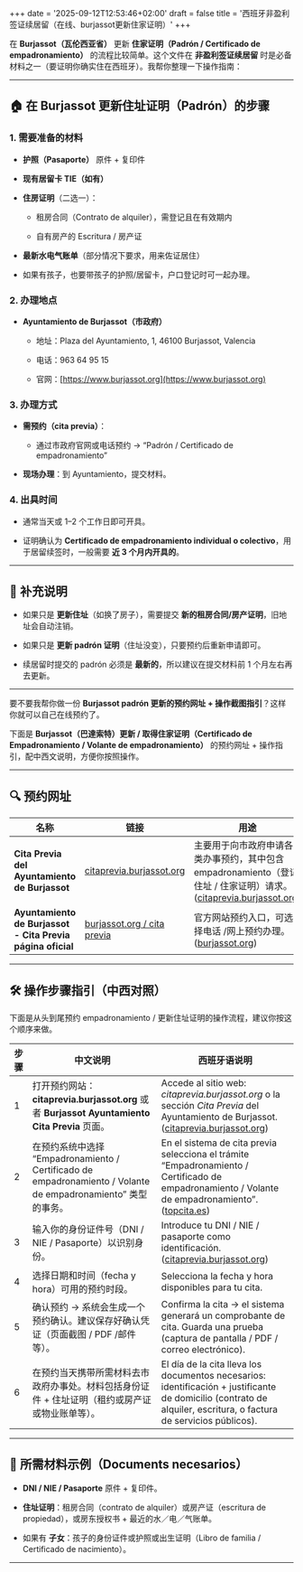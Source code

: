 +++
date = '2025-09-12T12:53:46+02:00'
draft = false
title = '西班牙非盈利签证续居留（在线、burjassot更新住家证明）'
+++

在 **Burjassot（瓦伦西亚省）** 更新 **住家证明（Padrón / Certificado de empadronamiento）** 的流程比较简单。这个文件在 **非盈利签证续居留** 时是必备材料之一（要证明你确实住在西班牙）。我帮你整理一下操作指南：

---

## 🏠 在 Burjassot 更新住址证明（Padrón）的步骤

### 1. 需要准备的材料

- **护照（Pasaporte）** 原件 + 复印件
    
- **现有居留卡 TIE（如有）**
    
- **住房证明**（二选一）：
    
    - 租房合同（Contrato de alquiler），需登记且在有效期内
        
    - 自有房产的 Escritura / 房产证
        
- **最新水电气账单**（部分情况下要求，用来佐证居住）
    
- 如果有孩子，也要带孩子的护照/居留卡，户口登记时可一起办理。
    

### 2. 办理地点

- **Ayuntamiento de Burjassot（市政府）**
    
    - 地址：Plaza del Ayuntamiento, 1, 46100 Burjassot, Valencia
        
    - 电话：963 64 95 15
        
    - 官网：[https://www.burjassot.org](https://www.burjassot.org)
        

### 3. 办理方式

- **需预约（cita previa）**：
    
    - 通过市政府官网或电话预约 → “Padrón / Certificado de empadronamiento”
        
- **现场办理**：到 Ayuntamiento，提交材料。
    

### 4. 出具时间

- 通常当天或 1–2 个工作日即可开具。
    
- 证明确认为 **Certificado de empadronamiento individual o colectivo**，用于居留续签时，一般需要 **近 3 个月内开具的**。
    

---

## 📌 补充说明

- 如果只是 **更新住址**（如换了房子），需要提交 **新的租房合同/房产证明**，旧地址会自动注销。
    
- 如果只是 **更新 padrón 证明**（住址没变），只要预约后重新申请即可。
    
- 续居留时提交的 padrón 必须是 **最新的**，所以建议在提交材料前 1 个月左右再去更新。
    

---

要不要我帮你做一份 **Burjassot padrón 更新的预约网址 + 操作截图指引**？这样你就可以自己在线预约了。

下面是 **Burjassot（巴達索特）更新 / 取得住家证明（Certificado de Empadronamiento / Volante de empadronamiento）** 的预约网址 + 操作指引，配中西文说明，方便你按照操作。

---

## 🔍 预约网址

|名称|链接|用途|
|---|---|---|
|**Cita Previa del Ayuntamiento de Burjassot**|[citaprevia.burjassot.org](https://citaprevia.burjassot.org/)|主要用于向市政府申请各类办事预约，其中包含 empadronamiento（登记住址 / 住家证明）请求。 ([citaprevia.burjassot.org](https://citaprevia.burjassot.org/?utm_source=chatgpt.com "Cita Previa Ayuntamiento de Burjassot · Bienvenido"))|
|**Ayuntamiento de Burjassot - Cita Previa página oficial**|[burjassot.org / cita previa](https://www.burjassot.org/cita-previa/)|官方网站预约入口，可选择电话 /网上预约办理。 ([burjassot.org](https://www.burjassot.org/cita-previa/?utm_source=chatgpt.com "Cita Previa – Ajuntament de Burjassot"))|

---

## 🛠 操作步骤指引（中西对照）

下面是从头到尾预约 empadronamiento / 更新住址证明的操作流程，建议你按这个顺序来做。

|步骤|中文说明|西班牙语说明|
|---|---|---|
|1|打开预约网站：**citaprevia.burjassot.org** 或者 **Burjassot Ayuntamiento Cita Previa** 页面。|Accede al sitio web: _citaprevia.burjassot.org_ o la sección _Cita Previa_ del Ayuntamiento de Burjassot. ([citaprevia.burjassot.org](https://citaprevia.burjassot.org/?utm_source=chatgpt.com "Cita Previa Ayuntamiento de Burjassot · Bienvenido"))|
|2|在预约系统中选择 “Empadronamiento / Certificado de empadronamiento / Volante de empadronamiento” 类型的事务。|En el sistema de cita previa selecciona el trámite “Empadronamiento / Certificado de empadronamiento / Volante de empadronamiento”. ([topcita.es](https://www.topcita.es/valencia/burjassot/certificado-empadronamiento/?utm_source=chatgpt.com "Cita Previa [ Certificado Empadronamiento ] Burjassot"))|
|3|输入你的身份证件号（DNI / NIE / Pasaporte）以识别身份。|Introduce tu DNI / NIE / pasaporte como identificación. ([citaprevia.burjassot.org](https://citaprevia.burjassot.org/?utm_source=chatgpt.com "Cita Previa Ayuntamiento de Burjassot · Bienvenido"))|
|4|选择日期和时间（fecha y hora）可用的预约时段。|Selecciona la fecha y hora disponibles para tu cita.|
|5|确认预约 → 系统会生成一个预约确认。建议保存好确认凭证（页面截图 / PDF /邮件等）。|Confirma la cita → el sistema generará un comprobante de cita. Guarda una prueba (captura de pantalla / PDF / correo electrónico).|
|6|在预约当天携带所需材料去市政府办事处。材料包括身份证件 + 住址证明（租约或房产证或物业账单等）。|El día de la cita lleva los documentos necesarios: identificación + justificante de domicilio (contrato de alquiler, escritura, o factura de servicios públicos).|

---

## 📄 所需材料示例（Documents necesarios）

- **DNI / NIE / Pasaporte** 原件 + 复印件。
    
- **住址证明**：租房合同（contrato de alquiler）或房产证（escritura de propiedad），或房东授权书 + 最近的水／电／气账单。
    
- 如果有 **子女**：孩子的身份证件或护照或出生证明（Libro de familia / Certificado de nacimiento）。
    

---

